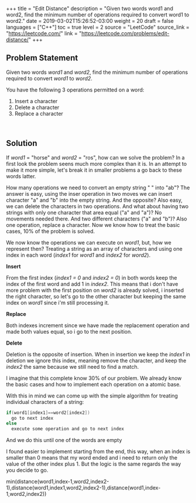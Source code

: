 +++
title = "Edit Distance"
description = "Given two words word1 and word2, find the minimum number of operations required to convert word1 to word2."
date = 2019-03-02T15:26:52-03:00
weight = 20
draft = false
languages = ["C++"]
toc = true
level = 2
source = "LeetCode"
source_link = "https://leetcode.com/"
link = "https://leetcode.com/problems/edit-distance/"
+++
<h2 class="title is-4"> Problem Statement </h2>

Given two words *word1* and *word2*, find the minimum number of operations required to convert *word1* to *word2*.

You have the following 3 operations permitted on a word:

<div class="margin_left">
  <ol>
    <li>Insert a character</li>
    <li>Delete a character</li>
    <li>Replace a character</li>
  </ol>
</div>

<br/>
<h2 class="title is-5"> Solution </h2>

If *word1* = "horse" and *word2* = "ros", how can we solve the problem? In a first look the problem seens much more complex
than it is. In an attempt to make it more simple, let's break it in smaller problems a go back to these words latter.

How many operations we need to convert an empty string " " into "ab"? The answer is easy, using the inser operation in two moves
we can insert character "a" and "b" into the empty string. And the opposite? Also easy, we can delete the characters in two operations.
And what about having two strings with only one character that area equal ("a" and "a")? No movements needed there. And two different
characters ("a" and "b")? Also one operation, replace a character. Now we know how to treat the basic cases, 10% of the problem is solved.

We now know the operations we can execute on *word1*, but, how we represent then? Treating a string as an array of characters and using
one index in each word (*index1* for *word1* and *index2* for *word2*).

**Insert**

From the first index (*index1 = 0* and *index2 = 0*) in both words keep the index of the first word and add 1 in *index2*. This means that
i don't have more problem with the first position on *word2* is already solved, i inserted the right character, so let's go to the other
character but keeping the same index on *word1* since i'm still processing it.

**Replace**

Both indexes increment since we have made the replacement operation and made both values equal, so i go to the next position.

**Delete**

Deletion is the opposite of insertion. When in insertion we keep the *index1* in deletion we ignore this index, meaning remove the character,
and keep the *index2* the same because we still need to find a match.

I imagine that this complete know 30% of our problem. We already know the basic cases and how to implement each operation on a atomic
base.

With this in mind we can come up with the simple algorithm for treating individual characters of a string:

```java
if(word1[index1]==word2[index2])
  go to next index
else
  execute some operation and go to next index
```

And we do this until one of the words are empty

I found easier to implement starting from the end, this way, when an index is smaller than 0 means that my word ended and i need to return
only the value of the other index plus 1. But the logic is the same regards the way you decide to go.

min(distance(word1,index-1,word2,index2-1),distance(word1,index1,word2,index2-1),distance(word1,index-1,word2,index2))
